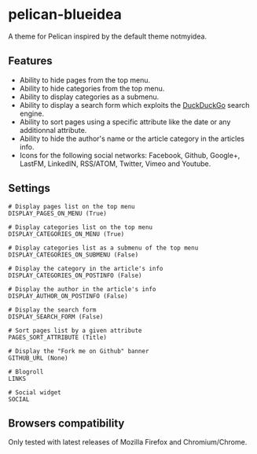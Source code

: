 pelican-blueidea
================

A theme for Pelican inspired by the default theme notmyidea.

Features
--------
* Ability to hide pages from the top menu.
* Ability to hide categories from the top menu.
* Ability to display categories as a submenu.
* Ability to display a search form which exploits the [DuckDuckGo](https://duckduckgo.com/) search engine.
* Ability to sort pages using a specific attribute like the date or any additionnal attribute.
* Ability to hide the author's name or the article category in the articles info.
* Icons for the following social networks: Facebook, Github, Google+, LastFM, LinkedIN, RSS/ATOM, Twitter, Vimeo and Youtube.

Settings
--------
	# Display pages list on the top menu
	DISPLAY_PAGES_ON_MENU (True)

	# Display categories list on the top menu
	DISPLAY_CATEGORIES_ON_MENU (True)

	# Display categories list as a submenu of the top menu
	DISPLAY_CATEGORIES_ON_SUBMENU (False)

	# Display the category in the article's info
	DISPLAY_CATEGORIES_ON_POSTINFO (False)

	# Display the author in the article's info
	DISPLAY_AUTHOR_ON_POSTINFO (False)

	# Display the search form
	DISPLAY_SEARCH_FORM (False)

	# Sort pages list by a given attribute
	PAGES_SORT_ATTRIBUTE (Title)

	# Display the "Fork me on Github" banner
	GITHUB_URL (None)

	# Blogroll
	LINKS 

	# Social widget
	SOCIAL

Browsers compatibility
----------------------
Only tested with latest releases of Mozilla Firefox and Chromium/Chrome.
